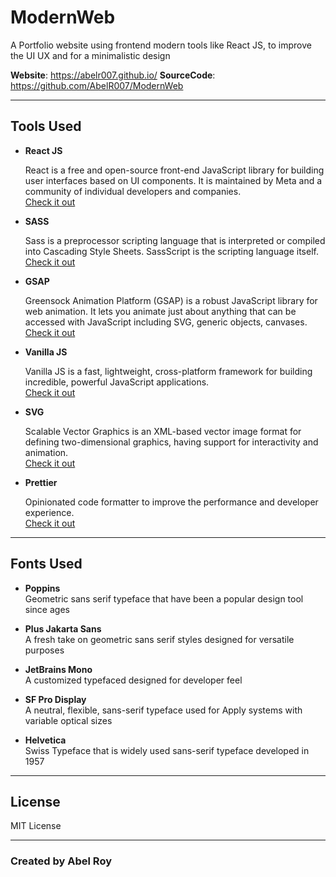 # ModernWeb

A Portfolio website using frontend modern tools like React JS, to improve the UI UX and for a minimalistic design

**Website**: https://abelr007.github.io/
**SourceCode**: https://github.com/AbelR007/ModernWeb

---
## Tools Used

- **React JS**
  
  React is a free and open-source front-end JavaScript library for building user interfaces based on UI components. It is maintained by Meta and a community of individual developers and companies.
  <br>[Check it out](https://reactjs.org/)

- **SASS**
  
  Sass is a preprocessor scripting language that is interpreted or compiled into Cascading Style Sheets. SassScript is the scripting language itself.
  <br>[Check it out](https://sass-lang.com/)

- **GSAP**

  Greensock Animation Platform (GSAP) is a robust JavaScript library for web animation. It lets you animate just about anything that can be accessed with JavaScript including SVG, generic objects, canvases.
  <br>[Check it out](https://greensock.com/gsap/)

- **Vanilla JS**

  Vanilla JS is a fast, lightweight, cross-platform framework for building incredible, powerful JavaScript applications.
  <br>[Check it out](http://vanilla-js.com/)

- **SVG**

  Scalable Vector Graphics is an XML-based vector image format for defining two-dimensional graphics, having support for interactivity and animation.
  <br>[Check it out](https://developer.mozilla.org/en-US/docs/Web/SVG)

- **Prettier**

  Opinionated code formatter to improve the performance and developer experience.
  <br>[Check it out](https://prettier.io/)

---
## Fonts Used
- **Poppins**
  <br>Geometric sans serif typeface that have been a popular design tool since ages

- **Plus Jakarta Sans**
  <br>A fresh take on geometric sans serif styles designed for versatile purposes

- **JetBrains Mono**
  <br>A customized typefaced designed for developer feel

- **SF Pro Display**
  <br>A neutral, flexible, sans-serif typeface used for Apply systems with variable optical sizes

- **Helvetica**
  <br>Swiss Typeface that is widely used sans-serif typeface developed in 1957

---
## License
MIT License

---
### Created by Abel Roy
